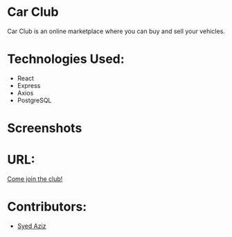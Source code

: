 # Car Club

Car Club is an online marketplace where you can buy and sell your vehicles.

# Technologies Used:

- React
- Express
- Axios
- PostgreSQL

# Screenshots

# URL:

[Come join the club!](https://car-club-aziz.herokuapp.com/#/)

# Contributors:

- [Syed Aziz](https://github.com/syedaziz27)
